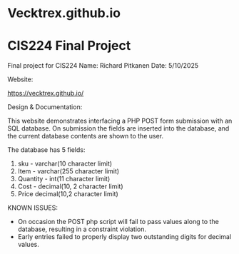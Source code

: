 # Vecktrex.github.io
# CIS224 Final Project

Final project for CIS224
Name: Richard Pitkanen
Date: 5/10/2025

Website:

https://vecktrex.github.io/

Design & Documentation:

This website demonstrates interfacing a PHP POST form submission with an SQL database.
On submission the fields are inserted into the database, and the current database contents are shown to the user.

The database has 5 fields:

1. sku - varchar(10 character limit)
2. Item - varchar(255 character limit)
3. Quantity - int(11 character limit)
4. Cost - decimal(10, 2 character limit)
5. Price decimal(10,2 character limit)

KNOWN ISSUES:

- On occasion the POST php script will fail to pass values along to the database, resulting in a constraint violation.
- Early entries failed to properly display two outstanding digits for decimal values.

